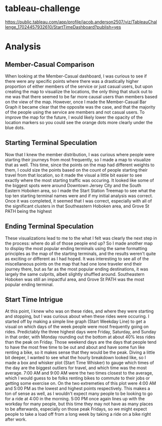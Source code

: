 # tableau-challenge
https://public.tableau.com/app/profile/jacob.anderson2507/viz/TableauChallenge_17024457932610/StartTimeDashboard?publish=yes

# Analysis

## Member-Casual Comparison
When looking at the Member-Casual dashboard, I was curious to see if there were any specific points where there was a drastically higher proportion of either members of the service or just casual users, but upon creating the map to visualize the locations, the only thing that stuck out to me was that there seemed to be far more causal users than members based on the view of the map. However, once I made the Member-Casual Bar Graph it became clear that the opposite was the case, and that the majority of the people using the service are members and not casual users. To improve the map for the future, I would likely lower the opacity of the location markers so you could see the orange dots more clearly under the blue dots.

## Starting Terminal Speculation
Now that I knew the member distribution, I was curious where people were starting their journeys from most frequently, so I made a map to visualize that as well. This time, since the points on the map had different weights to them, I could size the points based on the count of people starting their travel from that location, so it made the visual a little bit easier to see exactly where the most starting traffic was occuring. It looked like some of the biggest spots were around Downtown Jersey City and the South Eastern Hoboken area, so I made the Start Station Treemap to see what the top ten starting terminal names were and if my initial analysis was correct. Once it was completed, it seemed that I was correct, especially with all of the significant clusters in that Southeastern Hoboken area, and Grove St PATH being the highest 

## Ending Terminal Speculation
These visualizations lead to me to the what I felt was clearly the next step in the process: where do all of those people end up? So I made another map to display the most popular ending terminals using the same formatting principles as the map of the starting terminals, and the results weren't quite as exciting or different as I had hoped. It was interesting to see all of the miscellaneous points on the map that had one lone traveler end their journey there, but as far as the most popular ending destinations, it was largely the same culprits, albeit slightly shuffled around. Southeastern Hoboken was still an impactful area, and Grove St PATH was the most popular ending terminal.

## Start Time Intrigue
At this point, I knew who was on these rides, and where they were starting and stopping, but I was curious about when these rides were occuring. I started off by making a simple line graph (Start Weekday Line) to get a visual on which days of the week people were most frequently going on rides. Predictably the three highest days were Friday, Saturday, and Sunday in that order, with Monday rounding out the bottom at about 40% less rides than the peak on Friday. Those weekend days are the days that people tend to have the most free time to be out and about and have some fun like renting a bike, so it makes sense that they would be the peak. Diving a little bit deeper, I wanted to see what the hourly breakdown looked like, so I made a box and whisker plot (Start Time Whisker) to gauge which times of the day are the biggest outliers for travel, and which time was the most average. 7:00 AM and 9:00 AM were the two times closest to the average, which I would guess to be folks renting bikes to commute to their jobs or getting some exercise on. On the two extremeties of this plot were 4:00 AM and 5:00 PM as the lowest and highest points respectively. This makes a ton of sense as well, as I wouldn't expect many people to be looking to go for a ride at 4:00 in the morning. 5:00 PM once again lines up with the workday for many people, but this time they may not have as many places to be afterwards, especially on those peak Fridays, so we might expect people to take a load off from a long week by taking a ride on a bike right after work. 
